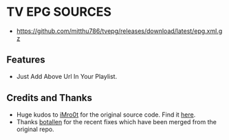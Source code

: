 # TV EPG SOURCES

- https://github.com/mitthu786/tvepg/releases/download/latest/epg.xml.gz

## Features
- Just Add Above Url In Your Playlist.


## Credits and Thanks
- Huge kudos to [iMro0t](https://github.com/iMro0t) for the original source code. Find it [here](https://github.com/iMro0t/).
- Thanks [botallen](https://github.com/botallen) for the recent fixes which have been merged from the original repo.
